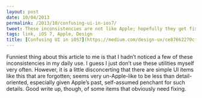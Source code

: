 ```yaml
---
layout: post
date: 10/04/2013
permalink: /2013/10/confusing-ui-in-ios7/
tweet: These inconsistencies are not like Apple; hopefully they get fixed in future updates.
tags: link, iOS 7, Apple, Design
title: [Confusing UI in iOS7](https://medium.com/design-ux/ce87662270cf)
---
```


<p>Funniest thing about this article to me is that I hadn&#8217;t noticed a few of these inconsistencies in my daily use. I guess I just don&#8217;t use these utilities myself very often. However, it is a little disconcerting that there are simple UI items like this that are forgotten; seems very un-Apple-like to be less than detail-oriented, especially given Apple&#8217;s past, self-assumed penchant for such details. Good write up, though, of some items that obviously need fixing.</p>